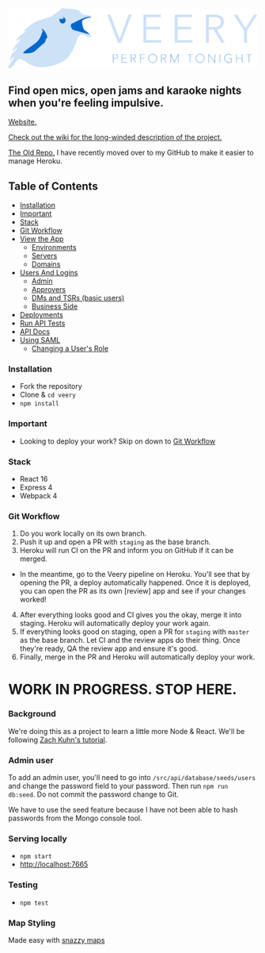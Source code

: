 ![Veery Logo](/design/branding-attempt-2.png)

## Find open mics, open jams and karaoke nights when you're feeling impulsive.

[Website.](http://veery.cool/#/)

[Check out the wiki for the long-winded description of the project.](https://github.com/mweslander/veery/wiki)

[The Old Repo.](https://github.com/mweslander/veery) I have recently moved over to my GitHub to make it easier to manage Heroku.

## Table of Contents

- [Installation](#installation)
- [Important](#important)
- [Stack](#stack)
- [Git Workflow](#git-workflow)
- [View the App](#view-the-app)
  - [Environments](#environments)
  - [Servers](#servers)
  - [Domains](#domains)
- [Users And Logins](#users-and-logins)
  - [Admin](#admin)
  - [Approvers](#approvers)
  - [DMs and TSRs (basic users)](#dms-and-tsrs-basic-users)
  - [Business Side](#business-side)
- [Deployments](#deployments)
- [Run API Tests](#run-api-tests)
- [API Docs](#api-docs)
- [Using SAML](#using-saml)
  - [Changing a User's Role](#changing-a-users-role)

### Installation

* Fork the repository
* Clone & `cd veery`
* `npm install`

### Important

* Looking to deploy your work? Skip on down to [Git Workflow](#git-workflow)

### Stack

* React 16
* Express 4
* Webpack 4

### Git Workflow

1. Do you work locally on its own branch.
2. Push it up and open a PR with `staging` as the base branch.
3. Heroku will run CI on the PR and inform you on GitHub if it can be merged.
  - In the meantime, go to the Veery pipeline on Heroku. You'll see that by opening the PR, a deploy automatically happened. Once it is deployed, you can open the PR as its own [review] app and see if your changes worked!
4. After everything looks good and CI gives you the okay, merge it into staging. Heroku will automatically deploy your work again.
5. If everything looks good on staging, open a PR for `staging` with `master` as the base branch. Let CI and the review apps do their thing. Once they're ready, QA the review app and ensure it's good.
6. Finally, merge in the PR and Heroku will automatically deploy your work.



# WORK IN PROGRESS. STOP HERE.


### Background
We're doing this as a project to learn a little more Node & React. We'll be following [Zach Kuhn's tutorial](https://medium.com/@zacharykuhn/a-gentle-intro-to-react-part-1-82ef6b16973c).

### Admin user

To add an admin user, you'll need to go into `/src/api/database/seeds/users` and change the password field to your password. Then run `npm run db:seed`. Do not commit the password change to Git.

We have to use the seed feature because I have not been able to hash passwords from the Mongo console tool.

### Serving locally

* `npm start`
* [http://localhost:7665](http://localhost:7665)

### Testing

* `npm test`

### Map Styling
Made easy with [snazzy maps](https://snazzymaps.com/editor)
